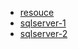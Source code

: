 * [resouce](others/resouce.md)
* [sqlserver-1](others/sqlserver-1.md)
* [sqlserver-2](others/sqlserver-2.md)
